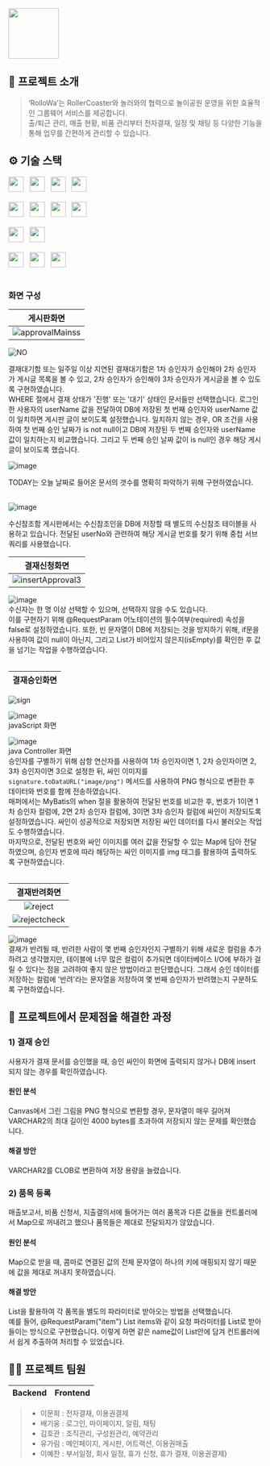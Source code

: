 
<img src="https://github.com/leeyechanbal/RolloWa/assets/153481748/456bbb2e-d41f-4e61-9f10-87aff157ebb0"  height="100px">
<br />

## 📝 프로젝트 소개
> ‘RolloWa’는 RollerCoaster와 놀러와의 협력으로 놀이공원 운영을 위한 효율적인 그룹웨어 서비스를 제공합니다.<br>
출/퇴근 관리, 매출 현황, 비품 관리부터 전자결재, 일정 및 채팅 등 다양한 기능을 통해 업무를 간편하게 관리할 수 있습니다.

## ⚙ 기술 스택
<div>
  <img src="https://img.shields.io/badge/html5-E34F26?logo=html5&logoColor=white" height="30px"> 			&nbsp;
  <img src="https://img.shields.io/badge/css3-1572B6?logo=css3&logoColor=white" height="30px"> 				&nbsp;
  <img src="https://img.shields.io/badge/javascript-F7DF1E?logo=javascript&logoColor=black" height="30px"> 		&nbsp;
  <img src="https://img.shields.io/badge/jquery-0769AD?logo=jquery&logoColor=white" height="30px"> 			<br><br> 
  <img src="https://img.shields.io/badge/visualstudiocode-007ACC?logo=visualstudiocode&logoColor=white" height="30px">  &nbsp;
  <img src="https://img.shields.io/badge/spring-6DB33F?logo=spring&logoColor=white" height="30px"> 			&nbsp;
  <img src="https://img.shields.io/badge/java11-007396?logo=OpenJDK&logoColor=white" height="30px"> 			&nbsp;
  <img src="https://img.shields.io/badge/oracle-F80000?logo=visualstudiocode&logoColor=white" height="30px"> 		<br><br> 
  <img src="https://img.shields.io/badge/github-181717?logo=github&logoColor=white" height="30px"> 			&nbsp;
  <img src="https://img.shields.io/badge/apachetomcat9-F8DC75?logo=apachetomcat&logoColor=black" height="30px"> 	<br><br> 
  <img src="https://img.shields.io/badge/bootstrap4-7952B3?logo=bootstrap&logoColor=black" height="30px"> 		&nbsp;
  <img src="https://img.shields.io/badge/maven-C71A36?logo=apachemaven&logoColor=black" height="30px"> 			&nbsp;
  <img src="https://img.shields.io/badge/notion-000000?logo=notion&logoColor=whitek" height="30px"> 			<br><br>
</div>

### 화면 구성

|게시판화면|
|:---:|
|![approvalMainss](https://github.com/lmh5658/RolloWa/assets/153481805/3ee16c68-f08d-49a2-ac7f-5f22747efeed)|

![NO](https://github.com/lmh5658/RolloWa/assets/153481805/031a2ddd-49ff-4dab-b3dc-2f19dd019216)<br>

결재대기함 또는 일주일 이상 지연된 결재대기함은 1차 승인자가 승인해야 2차 승인자가 게시글 목록을 볼 수 있고, 2차 승인자가 승인해야 3차 승인자가 게시글을 볼 수 있도록 구현하였습니다. <br>
WHERE 절에서 결재 상태가 '진행' 또는 '대기' 상태인 문서들만 선택했습니다. 로그인한 사용자의 userName 값을 전달하여 DB에 저장된 첫 번째 승인자와 userName 값이 일치하면 게시판 글이 보이도록 설정했습니다. 일치하지 않는 경우, OR 조건을 사용하여 첫 번째 승인 날짜가 is not null이고 DB에 저장된 두 번째 승인자와 userName 값이 일치하는지 비교했습니다. 그리고 두 번째 승인 날짜 값이 is null인 경우 해당 게시글이 보이도록 했습니다.<br>

![image](https://github.com/lmh5658/RolloWa/assets/153481805/4998780b-da57-486b-b1d9-0696322ddcdd)<br>

TODAY는 오늘 날짜로 들어온 문서의 갯수를 명확히 파악하기 위해 구현하였습니다.<br>
<br>


![image](https://github.com/lmh5658/RolloWa/assets/153481805/37f87b0c-b2dd-4627-b657-566a9ea987be)<br>

수신참조함 게시판에서는 수신참조인을 DB에 저장할 때 별도의 수신참조 테이블을 사용하고 있습니다. 전달된 userNo와 관련하여 해당 게시글 번호를 찾기 위해 중첩 서브 쿼리를 사용했습니다.

|결재신청화면|
|:---:|
|![insertApproval3](https://github.com/lmh5658/RolloWa/assets/153481805/cc0653aa-3d4e-4879-944c-7e17fda6d528)|

![image](https://github.com/lmh5658/RolloWa/assets/153481805/d8ee0088-38d1-4d05-8354-bf1755eefb9c) <br>
수신자는 한 명 이상 선택할 수 있으며, 선택하지 않을 수도 있습니다. <br>
이를 구현하기 위해 @RequestParam 어노테이션의 필수여부(required) 속성을 false로 설정하였습니다. 또한, 빈 문자열이 DB에 저장되는 것을 방지하기 위해, if문을 사용하여 값이 null이 아닌지, 그리고 List가 비어있지 않은지(isEmpty)를 확인한 후 값을 넘기는 작업을 수행하였습니다.<br>
<br>

|결재승인화면|
|:---:|
![sign](https://github.com/lmh5658/RolloWa/assets/153481805/6b65475f-cc27-49ad-8647-3e4bb557e6ea)

![image](https://github.com/lmh5658/RolloWa/assets/153481805/cebafb43-af2f-4e26-9afc-7c6f56d7d952)<br>
javaScript 화면<br>

![image](https://github.com/lmh5658/RolloWa/assets/153481805/79549f95-907c-4c49-a07a-6152419ccbed)<br>
java Controller 화면<br>
승인자를 구별하기 위해 삼항 연산자를 사용하여 1차 승인자이면 1, 2차 승인자이면 2, 3차 승인자이면 3으로 설정한 뒤, 싸인 이미지를 `signature.toDataURL("image/png")` 메서드를 사용하여 PNG 형식으로 변환한 후 데이터와 번호를 함께 전송하였습니다.<br>
매퍼에서는 MyBatis의 when 절을 활용하여 전달된 번호를 비교한 후, 번호가 1이면 1차 승인자 컬럼에, 2면 2차 승인자 컬럼에, 3이면 3차 승인자 컬럼에 싸인이 저장되도록 설정하였습니다. 싸인이 성공적으로 저장되면 저장된 싸인 데이터를 다시 불러오는 작업도 수행하였습니다.<br>
마지막으로, 전달된 번호와 싸인 이미지를 여러 값을 전달할 수 있는 Map에 담아 전달하였으며, 승인자 번호에 따라 해당하는 싸인 이미지를 img 태그를 활용하여 출력하도록 구현하였습니다.<br>
<br>

|결재반려화면|
|:---:|
|![reject](https://github.com/lmh5658/RolloWa/assets/153481805/bad5d1a2-81b0-4d66-a735-eadf95ebb414)|
|![rejectcheck](https://github.com/lmh5658/RolloWa/assets/153481805/dc6c6328-2d44-4c7b-8b62-397dc3376fa5)|

![image](https://github.com/lmh5658/RolloWa/assets/153481805/e6c1d859-5aae-4547-8587-78da38a79349)<br>
결재가 반려될 때, 반려한 사람이 몇 번째 승인자인지 구별하기 위해 새로운 컬럼을 추가하려고 생각했지만, 테이블에 너무 많은 컬럼이 추가되면 데이터베이스 I/O에 부하가 걸릴 수 있다는 점을 고려하여 좋지 않은 방법이라고 판단했습니다. 그래서 승인 데이터를 저장하는 컬럼에 '반려'라는 문자열을 저장하여 몇 번째 승인자가 반려했는지 구분하도록 구현하였습니다.

## 🤔 프로젝트에서 문제점을 해결한 과정
### 1) 결재 승인
사용자가 결재 문서를 승인했을 때, 승인 싸인이 화면에 출력되지 않거나 DB에 insert 되지 않는 경우를 확인하였습니다.
#### 원인 분석
Canvas에서 그린 그림을 PNG 형식으로 변환할 경우, 문자열이 매우 길어져 VARCHAR2의 최대 길이인 4000 bytes를 초과하여 저장되지 않는 문제를 확인했습니다.<br>

#### 해결 방안
VARCHAR2를 CLOB로 변환하여 저장 용량을 늘렸습니다.<br>

### 2) 품목 등록
매출보고서, 비품 신청서, 지출결의서에 들어가는 여러 품목과 다른 값들을 컨트롤러에서 Map으로 꺼내려고 했으나 품목들은 제대로 전달되지가 않았습니다.<br>

#### 원인 분석
Map으로 받을 때, 콤마로 연결된 값의 전체 문자열이 하나의 키에 매핑되지 않기 때문에 값을 제대로 꺼내지 못하였습니다.<br>

#### 해결 방안
List<String>을 활용하여 각 품목을 별도의 파라미터로 받아오는 방법을 선택했습니다. <br>
예를 들어, @RequestParam("item") List<String> items와 같이 요청 파라미터를 List로 받아들이는 방식으로 구현했습니다. 이렇게 하면 같은 name값이 List안에 담겨 컨트롤러에서 쉽게 추출하여 처리할 수 있었습니다.<br>


## 💁‍♂️ 프로젝트 팀원
|Backend|Frontend|
|:---:|:---:|
> - 이문희 : 전자결재, 이용권결제
> - 배기웅 : 로그인, 마이페이지, 알림, 채팅
> - 김호관 : 조직관리, 구성원관리, 예약관리
> - 유가림 : 메인페이지, 게시판, 어트랙션, 이용권매출
> - 이예찬 : 부서일정, 회사 일정, 휴가 신청, 휴가 결재, 이용권결제}






 
	




